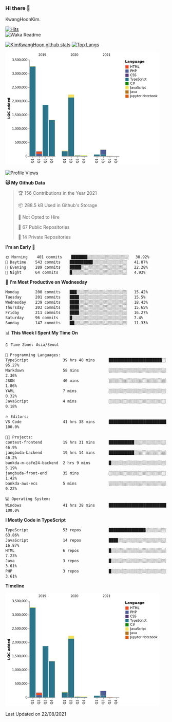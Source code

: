 ### Hi there 👋

KwangHoonKim.

[![Hits](https://hits.seeyoufarm.com/api/count/incr/badge.svg?url=https%3A%2F%2Fgithub.com%2Frhkdgns95)](https://hits.seeyoufarm.com)  
![Waka Readme](https://github.com/rhkdgns95/rhkdgns95/workflows/Waka%20Readme/badge.svg)

[![KimKwangHoon github stats](https://github-readme-stats.vercel.app/api?username=rhkdgns95&show_icons=true)](https://github.com/rhkdgns95/github-readme-stats)   [![Top Langs](https://github-readme-stats.vercel.app/api/top-langs/?username=rhkdgns95&layout=compact)](https://github.com/rhkdgns95/github-readme-stats)   


![Chart not found](https://raw.githubusercontent.com/rhkdgns95/rhkdgns95/master/charts/bar_graph.png) 



<!--START_SECTION:waka-->
![Profile Views](http://img.shields.io/badge/Profile%20Views-1-blue)

**🐱 My Github Data** 

> 🏆 156 Contributions in the Year 2021
 > 
> 📦 288.5 kB Used in Github's Storage 
 > 
> 🚫 Not Opted to Hire
 > 
> 📜 67 Public Repositories 
 > 
> 🔑 14 Private Repositories  
 > 
**I'm an Early 🐤** 

```text
🌞 Morning    401 commits    ███████░░░░░░░░░░░░░░░░░░   30.92% 
🌆 Daytime    543 commits    ██████████░░░░░░░░░░░░░░░   41.87% 
🌃 Evening    289 commits    █████░░░░░░░░░░░░░░░░░░░░   22.28% 
🌙 Night      64 commits     █░░░░░░░░░░░░░░░░░░░░░░░░   4.93%

```
📅 **I'm Most Productive on Wednesday** 

```text
Monday       200 commits    ███░░░░░░░░░░░░░░░░░░░░░░   15.42% 
Tuesday      201 commits    ████░░░░░░░░░░░░░░░░░░░░░   15.5% 
Wednesday    239 commits    ████░░░░░░░░░░░░░░░░░░░░░   18.43% 
Thursday     203 commits    ████░░░░░░░░░░░░░░░░░░░░░   15.65% 
Friday       211 commits    ████░░░░░░░░░░░░░░░░░░░░░   16.27% 
Saturday     96 commits     █░░░░░░░░░░░░░░░░░░░░░░░░   7.4% 
Sunday       147 commits    ██░░░░░░░░░░░░░░░░░░░░░░░   11.33%

```


📊 **This Week I Spent My Time On** 

```text
⌚︎ Time Zone: Asia/Seoul

💬 Programming Languages: 
TypeScript               39 hrs 40 mins      ███████████████████████░░   95.27% 
Markdown                 58 mins             ░░░░░░░░░░░░░░░░░░░░░░░░░   2.36% 
JSON                     46 mins             ░░░░░░░░░░░░░░░░░░░░░░░░░   1.86% 
YAML                     7 mins              ░░░░░░░░░░░░░░░░░░░░░░░░░   0.32% 
JavaScript               4 mins              ░░░░░░░░░░░░░░░░░░░░░░░░░   0.18%

🔥 Editors: 
VS Code                  41 hrs 38 mins      █████████████████████████   100.0%

🐱‍💻 Projects: 
contest-frontend         19 hrs 31 mins      ███████████░░░░░░░░░░░░░░   46.9% 
jangbuda-backend         19 hrs 14 mins      ███████████░░░░░░░░░░░░░░   46.2% 
bankda-m-cafe24-backend  2 hrs 9 mins        █░░░░░░░░░░░░░░░░░░░░░░░░   5.19% 
jangbuda-front-end       35 mins             ░░░░░░░░░░░░░░░░░░░░░░░░░   1.42% 
bankda-aws-ecs           5 mins              ░░░░░░░░░░░░░░░░░░░░░░░░░   0.22%

💻 Operating System: 
Windows                  41 hrs 38 mins      █████████████████████████   100.0%

```

**I Mostly Code in TypeScript** 

```text
TypeScript               53 repos            ████████████████░░░░░░░░░   63.86% 
JavaScript               14 repos            ████░░░░░░░░░░░░░░░░░░░░░   16.87% 
HTML                     6 repos             █░░░░░░░░░░░░░░░░░░░░░░░░   7.23% 
Java                     3 repos             █░░░░░░░░░░░░░░░░░░░░░░░░   3.61% 
PHP                      3 repos             █░░░░░░░░░░░░░░░░░░░░░░░░   3.61%

```


**Timeline**

![Chart not found](https://raw.githubusercontent.com/rhkdgns95/rhkdgns95/master/charts/bar_graph.png) 


 Last Updated on 22/08/2021
<!--END_SECTION:waka-->
